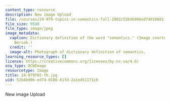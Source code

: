 ```yaml
---
content_type: resource
description: New image Upload
file: /courses/24-979-topics-in-semantics-fall-2002/52b4b906ed74018681fd2a1e451171c8_24-979f02-th.jpg
file_size: 9530
file_type: image/jpeg
image_metadata:
  caption: Dictionary definition of the word "semantics." (Image courtesy of Daniel
    Bersak.)
  credit: ''
  image-alt: Photograph of dictionary definition of semantics.
learning_resource_types: []
license: https://creativecommons.org/licenses/by-nc-sa/4.0/
ocw_type: OCWImage
resourcetype: Image
title: 24-979f02-th.jpg
uid: 52b4b906-ed74-0186-81fd-2a1e451171c8
---
```

New image Upload